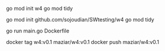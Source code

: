 go mod init w4
go mod tidy

go mod init github.com/sojoudian/SWtesting/w4
go mod tidy


go run main.go
Dockerfile

docker tag w4:v0.1 maziar/w4:v0.1
docker push maziar/w4:v0.1


